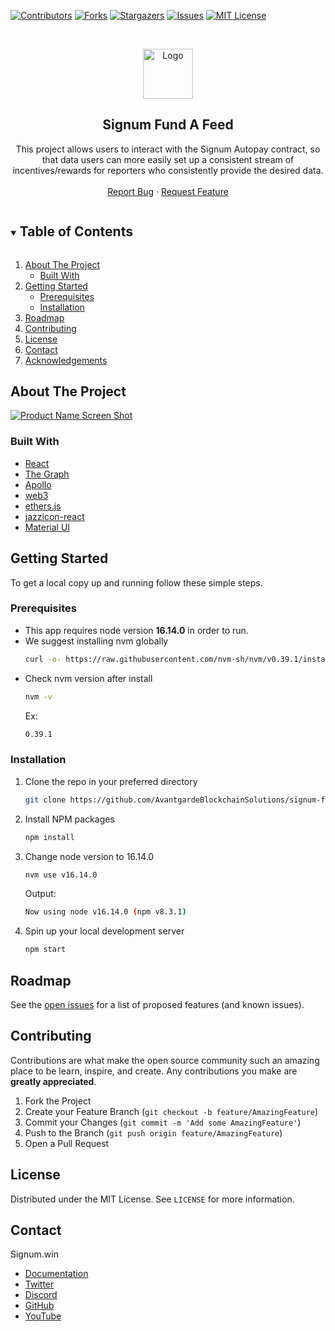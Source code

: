 <!--
*** Thanks for checking out the Best-README-Template. If you have a suggestion
*** that would make this better, please fork the repo and create a pull request
*** or simply open an issue with the tag "enhancement".
*** Thanks again! Now go create something AMAZING! :D
***
***
***
*** To avoid retyping too much info. Do a search and replace for the following:
*** github_username, repo_name, twitter_handle, email, project_title, project_description
-->

<!-- PROJECT SHIELDS -->
<!--
*** I'm using markdown "reference style" links for readability.
*** Reference links are enclosed in brackets [ ] instead of parentheses ( ).
*** See the bottom of this document for the declaration of the reference variables
*** for contributors-url, forks-url, etc. This is an optional, concise syntax you may use.
*** https://www.markdownguide.org/basic-syntax/#reference-style-links
-->

[![Contributors][contributors-shield]][contributors-url]
[![Forks][forks-shield]][forks-url]
[![Stargazers][stars-shield]][stars-url]
[![Issues][issues-shield]][issues-url]
[![MIT License][license-shield]][license-url]

<!-- PROJECT LOGO -->
<br />
<p align="center">
  <a href="https://github.com/AvantgardeBlockchainSolutions/signum-fundafeed">
    <img src="/public/Signum_TRB.svg" alt="Logo" width="80" height="80">
  </a>

  <h2 align="center">Signum Fund A Feed</h2>

  <p align="center">
    This project allows users to interact with the Signum Autopay contract, so that data users can more easily set up a consistent stream of incentives/rewards for reporters who consistently provide the desired data. 
    <br />
    <br />
    <a href="https://github.com/AvantgardeBlockchainSolutions/signum-fundafeed/issues">Report Bug</a>
    ·
    <a href="https://github.com/AvantgardeBlockchainSolutions/signum-fundafeed/issues">Request Feature</a>
  </p>
</p>

<!-- TABLE OF CONTENTS -->
<details open="open">
  <summary><h2 style="display: inline-block">Table of Contents</h2></summary>
  <ol>
    <li>
      <a href="#about-the-project">About The Project</a>
      <ul>
        <li><a href="#built-with">Built With</a></li>
      </ul>
    </li>
    <li>
      <a href="#getting-started">Getting Started</a>
      <ul>
        <li><a href="#prerequisites">Prerequisites</a></li>
        <li><a href="#installation">Installation</a></li>
      </ul>
    </li>
    <li><a href="#roadmap">Roadmap</a></li>
    <li><a href="#contributing">Contributing</a></li>
    <li><a href="#license">License</a></li>
    <li><a href="#contact">Contact</a></li>
    <li><a href="#acknowledgements">Acknowledgements</a></li>
  </ol>
</details>

<!-- ABOUT THE PROJECT -->

## About The Project

[![Product Name Screen Shot][screenshot]](https://github.com/AvantgardeBlockchainSolutions/signum-fundafeed)

### Built With

- [React](https://reactjs.org/)
- [The Graph](https://thegraph.com/docs/en/)
- [Apollo](https://www.apollographql.com/docs/react/)
- [web3](https://web3js.readthedocs.io/en/v1.7.3/)
- [ethers.js](https://docs.ethers.io/v5/)
- [jazzicon-react](https://www.npmjs.com/package/@ukstv/jazzicon-react)
- [Material UI](https://mui.com/material-ui/getting-started/installation/)

<!-- GETTING STARTED -->

## Getting Started

To get a local copy up and running follow these simple steps.

### Prerequisites

- This app requires node version **16.14.0** in order to run.
- We suggest installing nvm globally
  ```sh
  curl -o- https://raw.githubusercontent.com/nvm-sh/nvm/v0.39.1/install.sh | bash
  ```
- Check nvm version after install
  ```sh
  nvm -v
  ```
  Ex:
  ```sh
  0.39.1
  ```

### Installation

1. Clone the repo in your preferred directory
   ```sh
   git clone https://github.com/AvantgardeBlockchainSolutions/signum-fundafeed.git
   ```
2. Install NPM packages
   ```sh
   npm install
   ```
3. Change node version to 16.14.0
   ```sh
   nvm use v16.14.0
   ```
   Output:
   ```sh
   Now using node v16.14.0 (npm v8.3.1)
   ```
4. Spin up your local development server
   ```sh
   npm start
   ```

<!-- ROADMAP -->

## Roadmap

See the [open issues](https://github.com/AvantgardeBlockchainSolutions/signum-fundafeed/issues) for a list of proposed features (and known issues).

<!-- CONTRIBUTING -->

## Contributing

Contributions are what make the open source community such an amazing place to be learn, inspire, and create. Any contributions you make are **greatly appreciated**.

1. Fork the Project
2. Create your Feature Branch (`git checkout -b feature/AmazingFeature`)
3. Commit your Changes (`git commit -m 'Add some AmazingFeature'`)
4. Push to the Branch (`git push origin feature/AmazingFeature`)
5. Open a Pull Request

<!-- LICENSE -->

## License

Distributed under the MIT License. See `LICENSE` for more information.

<!-- CONTACT -->

## Contact

Signum.win

- [Documentation](https://docs.signum.win/signum/)
- [Twitter]()
- [Discord]()
- [GitHub](https://github.com/signum-win)
- [YouTube]()

<!-- MARKDOWN LINKS & IMAGES -->
<!-- https://www.markdownguide.org/basic-syntax/#reference-style-links -->

[contributors-shield]: https://img.shields.io/github/contributors/AvantgardeBlockchainSolutions/signum-fundafeed.svg?style=for-the-badge
[contributors-url]: https://github.com/AvantgardeBlockchainSolutions/signum-fundafeed/graphs/contributors
[forks-shield]: https://img.shields.io/github/forks/AvantgardeBlockchainSolutions/signum-fundafeed.svg?style=for-the-badge
[forks-url]: https://github.com/AvantgardeBlockchainSolutions/signum-fundafeed/network/members
[stars-shield]: https://img.shields.io/github/stars/AvantgardeBlockchainSolutions/signum-fundafeed.svg?style=for-the-badge
[stars-url]: https://github.com/AvantgardeBlockchainSolutions/signum-fundafeed/stargazers
[issues-shield]: https://img.shields.io/github/issues/AvantgardeBlockchainSolutions/signum-fundafeed.svg?style=for-the-badge
[issues-url]: https://github.com/AvantgardeBlockchainSolutions/signum-fundafeed/issues
[license-shield]: https://img.shields.io/github/license/AvantgardeBlockchainSolutions/signum-fundafeed.svg?style=for-the-badge
[license-url]: https://github.com/AvantgardeBlockchainSolutions/signum-fundafeed/blob/main/LICENSE.txt
[screenshot]: https://user-images.githubusercontent.com/21370350/165884467-2fbc0346-3282-4837-aa98-90ff5307aea0.png
